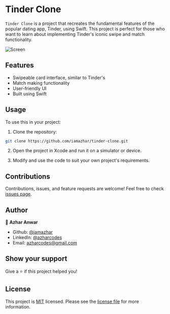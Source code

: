 # Tinder Clone

`Tinder Clone` is a project that recreates the fundamental features of the popular dating app, Tinder, using Swift. This project is perfect for those who want to learn about implementing Tinder's iconic swipe and match functionality.

![Screen](2.png)

## Features

- Swipeable card interface, similar to Tinder's
- Match making functionality
- User-friendly UI
- Built using Swift

## Usage

To use this in your project:

1. Clone the repository:
```bash
git clone https://github.com/iamazhar/tinder-clone.git
```
2. Open the project in Xcode and run it on a simulator or device.

3. Modify and use the code to suit your own project's requirements.

## Contributions

Contributions, issues, and feature requests are welcome! Feel free to check [issues page](https://github.com/iamazhar/tinder-clone/issues). 

## Author

👤 **Azhar Anwar**

- Github: [@iamazhar](https://github.com/iamazhar)
- LinkedIn: [@azharcodes](https://www.linkedin.com/in/azharcodes/)
- Email: [azharcodes@gmail.com](mailto:azharcodes@gmail.com)

## Show your support

Give a ⭐️ if this project helped you!

## License

This project is [MIT](https://opensource.org/licenses/MIT) licensed. Please see the [license file](LICENSE) for more information.
